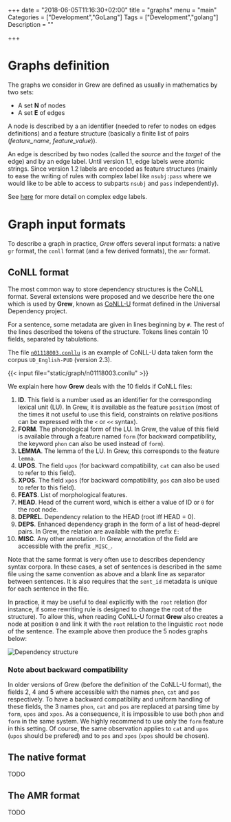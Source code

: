 +++
date = "2018-06-05T11:16:30+02:00"
title = "graphs"
menu = "main"
Categories = ["Development","GoLang"]
Tags = ["Development","golang"]
Description = ""

+++

# Graphs definition
The graphs we consider in Grew are defined as usually in mathematics by two sets:

 * A set **N** of nodes
 * A set **E** of edges

A node is described by a an identifier (needed to refer to nodes on edges definitions) and a feature structure (basically a finite list of pairs (*feature_name*, *feature_value*)).

An edge is described by two nodes (called the *source* and the *target* of the edge) and by an edge label.
Until version 1.1, edge labels were atomic strings.
Since version 1.2 labels are encoded as feature structures (mainly to ease the writing of rules with complex label like `nsubj:pass` where we would like to be able to access to subparts `nsubj` and `pass` independently).

See [here](../complex_edges#complex-edges-in-graphs) for more detail on complex edge labels.

# Graph input formats
To describe a graph in practice, *Grew* offers several input formats: a native `gr` format, the `conll` format (and a few derived formats), the `amr` format.

## CoNLL format

The most common way to store dependency structures is the CoNLL format.
Several extensions were proposed and we describe here the one which is used by **Grew**, known as [CoNLL-U](http://universaldependencies.org/format.html) format defined in the Universal Dependency project.

For a sentence, some metadata are given in lines beginning by `#`.
The rest of the lines described the tokens of the structure.
Tokens lines contain 10 fields, separated by tabulations.

The file [`n01118003.conllu`](/graph/n01118003.conllu) is an example of CoNLL-U data taken form the corpus `UD_English-PUD` (version 2.3).

{{< input file="static/graph/n01118003.conllu" >}}


We explain here how **Grew** deals with the 10 fields if CoNLL files:

1. **ID**. This field is a number used as an identifier for the corresponding lexical unit (LU).
In Grew, it is available as the feature `position` (most of the times it not useful to use this field, constraints on relative positions can be  expressed with the `<` or `<<` syntax).
2. **FORM**. The phonological form of the LU.
In Grew, the value of this field is available through a feature named `form`
(for backward compatibility, the keyword `phon` can also be used instead of `form`).
3. **LEMMA**. The lemma of the LU. In Grew, this corresponds to the feature `lemma`.
4. **UPOS**. The field `upos` (for backward compatibility, `cat` can also be used to refer to this field).
5. **XPOS**. The field `xpos` (for backward compatibility, `pos` can also be used to refer to this field).
6. **FEATS**. List of morphological features.
7. **HEAD**. Head of the current word, which is either a value of ID or `0` for the root node.
8. **DEPREL**. Dependency relation to the HEAD (root iff HEAD = 0).
9. **DEPS**. Enhanced dependency graph in the form of a list of head-deprel pairs. In Grew, the relation are available with the prefix `E:`
10. **MISC**. Any other annotation. In Grew, annotation of the field are accessible with the prefix `_MISC_`.

Note that the same format is very often use to describes dependency syntax corpora.
In these cases, a set of sentences is described in the same file using the same convention as above and a blank line as separator between sentences.
It is also requires that the `sent_id` metadata is unique for each sentence in the file.

In practice, it may be useful to deal explicitly with the `root` relation (for instance, if some rewriting rule is designed to change the root of the structure).
To allow this, when reading CoNLL-U format **Grew** also creates a node at position `0` and link it with the `root` relation to the linguistic `root` node of the sentence.
The example above then produce the 5 nodes graphs below:

![Dependency structure](/graph/n01118003.svg)



### Note about backward compatibility
In older versions of Grew (before the definition of the CoNLL-U format), the fields 2, 4 and 5 where accessible with the names `phon`, `cat` and `pos` respectively.
To have a backward compatibility and uniform handling of these fields, the 3 names `phon`, `cat` and `pos` are replaced at parsing time by `form`, `upos` and `xpos`.
As a consequence, it is impossible to use both `phon` and `form` in the same system.
We highly recommend to use only the `form` feature in this setting. Of course, the same observation applies to `cat` and `upos` (`upos` should be prefered) and to `pos` and `xpos` (`xpos` should be chosen).

## The native format
TODO

## The AMR format
TODO
